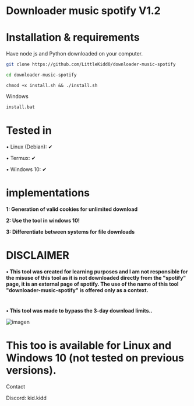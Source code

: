# Downloader music spotify V1.2

# Installation & requirements

Have node js and Python downloaded on your computer.

```bash
git clone https://github.com/LittleKidd0/downloader-music-spotify
```
```bash
cd downloader-music-spotify
```
```
chmod +x install.sh && ./install.sh
```
Windows
```bat
install.bat
```

#
# Tested in
• Linux (Debian): ✔

• Termux: ✔

• Windows 10: ✔

#

# implementations

**1: Generation of valid cookies for unlimited download**

**2: Use the tool in windows 10!**

**3: Differentiate between systems for file downloads**
#

# DISCLAIMER

**• This tool was created for learning purposes and I am not responsible for the misuse of this tool as it is not downloaded directly from the "spotify" page, it is an external page of spotify. The use of the name of this tool "downloader-music-spotify" is offered only as a context.**
# 
**• This tool was made to bypass the 3-day download limits..**

![imagen](https://github.com/user-attachments/assets/c4779395-7cde-49c0-9426-860dfda19d67)

# This too is available for Linux and Windows 10 (not tested on previous versions).

Contact

Discord: kid.kidd
